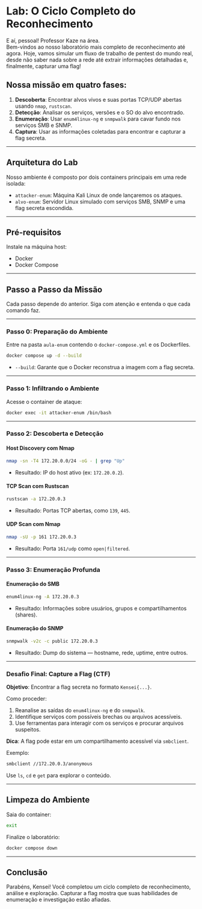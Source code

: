 # Lab: O Ciclo Completo do Reconhecimento

E aí, pessoal! Professor Kaze na área.  
Bem-vindos ao nosso laboratório mais completo de reconhecimento até agora. Hoje, vamos simular um fluxo de trabalho de pentest do mundo real, desde não saber nada sobre a rede até extrair informações detalhadas e, finalmente, capturar uma flag!

## Nossa missão em quatro fases:

1. **Descoberta**: Encontrar alvos vivos e suas portas TCP/UDP abertas usando `nmap`, `rustscan`.
2. **Detecção**: Analisar os serviços, versões e o SO do alvo encontrado.
3. **Enumeração**: Usar `enum4linux-ng` e `snmpwalk` para cavar fundo nos serviços SMB e SNMP.
4. **Captura**: Usar as informações coletadas para encontrar e capturar a flag secreta.

---

## Arquitetura do Lab

Nosso ambiente é composto por dois containers principais em uma rede isolada:

- `attacker-enum`: Máquina Kali Linux de onde lançaremos os ataques.
- `alvo-enum`: Servidor Linux simulado com serviços SMB, SNMP e uma flag secreta escondida.

---

## Pré-requisitos

Instale na máquina host:

- Docker  
- Docker Compose  

---

## Passo a Passo da Missão

Cada passo depende do anterior. Siga com atenção e entenda o que cada comando faz.

---

### Passo 0: Preparação do Ambiente

Entre na pasta `aula-enum` contendo o `docker-compose.yml` e os Dockerfiles.

```bash
docker compose up -d --build
```

- `--build`: Garante que o Docker reconstrua a imagem com a flag secreta.

---

### Passo 1: Infiltrando o Ambiente

Acesse o container de ataque:

```bash
docker exec -it attacker-enum /bin/bash
```

---

### Passo 2: Descoberta e Detecção

#### Host Discovery com Nmap

```bash
nmap -sn -T4 172.20.0.0/24 -oG - | grep "Up"
```

- Resultado: IP do host ativo (ex: `172.20.0.2`).

#### TCP Scan com Rustscan

```bash
rustscan -a 172.20.0.3
```

- Resultado: Portas TCP abertas, como `139`, `445`.

#### UDP Scan com Nmap

```bash
nmap -sU -p 161 172.20.0.3
```

- Resultado: Porta `161/udp` como `open|filtered`.

---

### Passo 3: Enumeração Profunda

#### Enumeração do SMB

```bash
enum4linux-ng -A 172.20.0.3
```

- Resultado: Informações sobre usuários, grupos e compartilhamentos (shares).

#### Enumeração do SNMP

```bash
snmpwalk -v2c -c public 172.20.0.3
```

- Resultado: Dump do sistema — hostname, rede, uptime, entre outros.

---

### Desafio Final: Capture a Flag (CTF)

**Objetivo**: Encontrar a flag secreta no formato `Kensei{...}`.

Como proceder:

1. Reanalise as saídas do `enum4linux-ng` e do `snmpwalk`.
2. Identifique serviços com possíveis brechas ou arquivos acessíveis.
3. Use ferramentas para interagir com os serviços e procurar arquivos suspeitos.

**Dica**: A flag pode estar em um compartilhamento acessível via `smbclient`.

Exemplo:

```bash
smbclient //172.20.0.3/anonymous
```

Use `ls`, `cd` e `get` para explorar o conteúdo.

---

## Limpeza do Ambiente

Saia do container:

```bash
exit
```

Finalize o laboratório:

```bash
docker compose down
```

---

## Conclusão

Parabéns, Kensei! Você completou um ciclo completo de reconhecimento, análise e exploração. Capturar a flag mostra que suas habilidades de enumeração e investigação estão afiadas.
